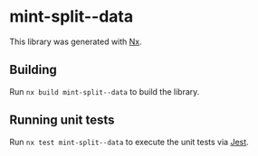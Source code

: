 # mint-split--data

This library was generated with [Nx](https://nx.dev).

## Building

Run `nx build mint-split--data` to build the library.

## Running unit tests

Run `nx test mint-split--data` to execute the unit tests via [Jest](https://jestjs.io).
